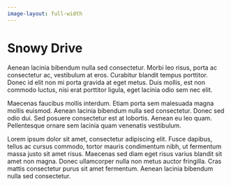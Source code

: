 ```yaml
---
image-layout: full-width
---
```


# Snowy Drive

Aenean lacinia bibendum nulla sed consectetur. Morbi leo risus, porta ac
consectetur ac, vestibulum at eros. Curabitur blandit tempus porttitor. Donec id
elit non mi porta gravida at eget metus. Duis mollis, est non commodo luctus,
nisi erat porttitor ligula, eget lacinia odio sem nec elit.

Maecenas faucibus mollis interdum. Etiam porta sem malesuada magna mollis
euismod. Aenean lacinia bibendum nulla sed consectetur. Donec sed odio dui. Sed
posuere consectetur est at lobortis. Aenean eu leo quam. Pellentesque ornare sem
lacinia quam venenatis vestibulum.

Lorem ipsum dolor sit amet, consectetur adipiscing elit. Fusce dapibus, tellus
ac cursus commodo, tortor mauris condimentum nibh, ut fermentum massa justo sit
amet risus. Maecenas sed diam eget risus varius blandit sit amet non magna.
Donec ullamcorper nulla non metus auctor fringilla. Cras mattis consectetur
purus sit amet fermentum. Aenean lacinia bibendum nulla sed consectetur.

